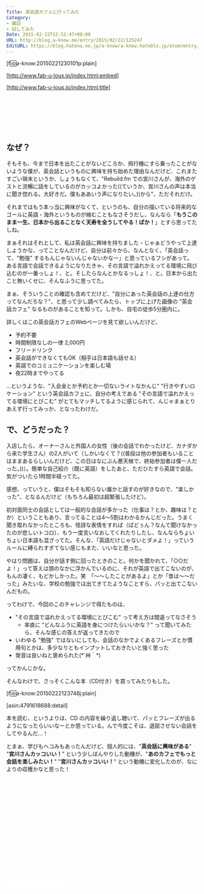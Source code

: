 ```yaml
---
Title: 英会話カフェに行ってみた
Category:
- 雑記
- 試してみた
Date: 2015-02-22T12:52:47+09:00
URL: http://blog.a-know.me/entry/2015/02/22/125247
EditURL: https://blog.hatena.ne.jp/a-know/a-know.hateblo.jp/atom/entry/8454420450084435189
---
```


[f:id:a-know:20150221230101p:plain]

[http://www.fab-u-lous.jp/index.html:embed]

[http://www.fab-u-lous.jp/index.html:title]



<!-- more -->

<script async src="//pagead2.googlesyndication.com/pagead/js/adsbygoogle.js"></script>
<!-- article-top -->
<ins class="adsbygoogle"
     style="display:inline-block;width:728px;height:90px"
     data-ad-client="ca-pub-3463034538369189"
     data-ad-slot="8367620130"></ins>
<script>
(adsbygoogle = window.adsbygoogle || []).push({});
</script>


## なぜ？

そもそも、今まで日本を出たことがないどころか、飛行機にすら乗ったことがないような僕が、英会話というものに興味を持ち始めた理由なんだけど、これまたすごい瑣末というか、しょうもなくて、"Rebuild.fm での宮川さんが、海外のゲストと流暢に話をしているのがカッコよかった((ていうか、宮川さんの声は本当に聞き惚れる。大好きだ。僕もああいう声になりたい。))から"、ただそれだけ。


<!-- more -->


それまではもう本っ当に興味がなくて、というのも、自分の描いている将来的なゴールに英語・海外というものが絡むこともなさそうだし、なんなら「<b>もうこのまま一生、日本から出ることなく天寿を全うしてやる！ばか！</b>」とすら思ってたしね。


まぁそれはそれとして、私は英会話に興味を持ちました・じゃぁどうやって上達しようかな、ってことなんだけど、自分は前々から、なんとなく、「英会話って、"勉強" するもんじゃないんじゃないかなー」と思っているフシがあって。ある言語で会話できるようになりたきゃ、その言語で溢れかえってる環境に飛び込むのが一番っしょ！、と。そしたらなんとかなるっしょ！、と。日本から出たこと無いくせに、そんなふうに思ってた。


まぁ、そういうことの確認も含めてだけど、"自分にあった英会話の上達の仕方ってなんだろな？"、と思って少し調べてみたら、トップに上げた画像の "英会話カフェ" なるものがあることを知って。しかも、自宅の徒歩5分圏内に。


詳しくはこの英会話カフェのWebページを見て欲しいんだけど、


* 予約不要
* 時間制限なしの一律 2,000円
* フリードリンク
* 英会話ができなくてもOK（相手は日本語も話せる）
* 英語でのコミュニケーションを楽しむ場
* 夜22時までやってる


...というような、"入会金とか予約とか一切ないライトなかんじ" "行きやすいロケーション" という英会話カフェに、自分の考えである "その言語で溢れかえってる環境にとびこむ" がとてもマッチしてるように感じられて、んじゃまぁとりあえず行ってみっか、となったわけだ。


## で、どうだった？

入店したら、オーナーさんと外国人の女性（後の会話でわかったけど、カナダから来た学生さん）の2人がいて（しかいなくて？((普段は他の参加者もいることはままあるらしいんだけど、この日はなにぶん悪天候で、終始参加者は僕一人だった。))）。簡単な自己紹介（既に英語）をしたあと、ただひたすら英語で会話。気がついたら1時間半経ってた。


感想、っていうと、僕はそもそも知らない誰かと話すのが好きなので、"楽しかった"、となるんだけど（もちろん最初は超緊張したけど）。


初対面同士の会話としては一般的な会話が多かった（仕事は？とか、趣味は？とか）ということもあり、言ってることは4〜5割はわかるかんじだった。うまく聞き取れなかったところも、怪訝な表情をすれば（ぱどぅん？なんて聞けなかったのが悲しいトコロ）、もう一度言いなおしてくれたりしたし、なんならちょいちょい日本語も混ざってた。そんな、「英語だけじゃないとダメよ！」っていうルールに縛られすぎてない感じもまた、いいなと思った。


やはり問題は、自分が話す側に回ったときのこと。何かを聞かれて、「○○だよ！」って答えは頭のなかに浮かんでいるのに、それが英語で出てこないのが、もんの凄く、もどかしかった。笑　「〜〜したことがあるよ」とか「昔は〜〜だった」みたいな、学校の勉強では出てきてたようなことすら、パッと出てこないんだもの。


ってわけで、今回のこのチャレンジで得たものは、


* "その言語で溢れかえってる環境にとびこむ" って考え方は間違ってなさそう
  * 率直に "どんなふうに英語を身につけたらいいかな？" って聞いてみたら、そんな感じの答えが返ってきたので
* いわゆる "勉強" ではないにしても、会話のなかでよくあるフレーズとか慣用句とかは、多少なりともインプットしておきたいと強く思った
* 発音は良いねと褒められた(\*´艸｀\*)


ってかんじかな。


そんなわけで、さっそくこんな本（CD付き）を買ってみたりもした。


[f:id:a-know:20150222123748j:plain]


[asin:4791618688:detail]


本を読む、というよりは、CD の内容を繰り返し聴いて、パッとフレーズが出るようになったらいいなーとか思っている。んで今度こそは、退屈させない会話をしてやるんだ...！


とまぁ、学びもヘコみもあったんだけど、個人的には、"<b>英会話に興味がある</b>" "<b>宮川さんカッコいい！</b>" という少しぼんやりした動機が、"<b>あのカフェでもっと会話を楽しみたい！</b>" "<b>宮川さんカッコいい！</b>" という動機に変化したのが、なによりの収穫かなと思った！

<script async src="//pagead2.googlesyndication.com/pagead/js/adsbygoogle.js"></script>
<!-- article-bottom2 -->
<ins class="adsbygoogle"
     style="display:inline-block;width:300px;height:250px"
     data-ad-client="ca-pub-3463034538369189"
     data-ad-slot="5274552934"></ins>
<script>
(adsbygoogle = window.adsbygoogle || []).push({});
</script>

<iframe src="//blog.hatena.ne.jp/a-know/a-know.hateblo.jp/subscribe/iframe" allowtransparency="true" frameborder="0" scrolling="no" width="150" height="28"></iframe>
